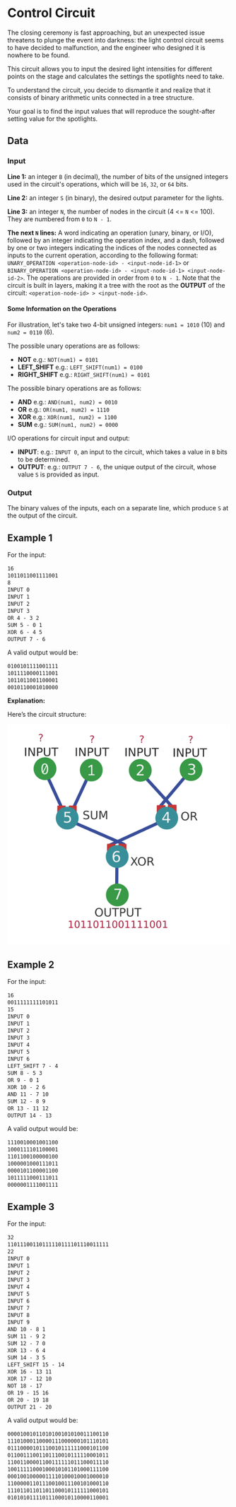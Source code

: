 # Control Circuit

The closing ceremony is fast approaching, but an unexpected issue threatens to plunge the event into darkness: the light control circuit seems to have decided to malfunction, and the engineer who designed it is nowhere to be found.

This circuit allows you to input the desired light intensities for different points on the stage and calculates the settings the spotlights need to take.

To understand the circuit, you decide to dismantle it and realize that it consists of binary arithmetic units connected in a tree structure.

Your goal is to find the input values that will reproduce the sought-after setting value for the spotlights.

## Data

### Input

**Line 1:** an integer `B` (in decimal), the number of bits of the unsigned integers used in the circuit's operations, which will be `16`, `32`, or `64` bits.

**Line 2:** an integer `S` (in binary), the desired output parameter for the lights.

**Line 3:** an integer `N`, the number of nodes in the circuit (4 <= `N` <= 100). They are numbered from `0` to `N - 1`.

**The next `N` lines:** A word indicating an operation (unary, binary, or I/O), followed by an integer indicating the operation index, and a dash, followed by one or two integers indicating the indices of the nodes connected as inputs to the current operation, according to the following format: `UNARY_OPERATION <operation-node-id> - <input-node-id-1>` or `BINARY_OPERATION <operation-node-id> - <input-node-id-1> <input-node-id-2>`. The operations are provided in order from `0` to `N - 1`. Note that the circuit is built in layers, making it a tree with the root as the **OUTPUT** of the circuit: `<operation-node-id> > <input-node-id>`.

#### Some Information on the Operations

For illustration, let's take two 4-bit unsigned integers: `num1 = 1010` (10) and `num2 = 0110` (6).

The possible unary operations are as follows:

 * **NOT** e.g.: `NOT(num1) = 0101`
 * **LEFT_SHIFT** e.g.: `LEFT_SHIFT(num1) = 0100`
 * **RIGHT_SHIFT** e.g.: `RIGHT_SHIFT(num1) = 0101`

The possible binary operations are as follows:

 * **AND** e.g.: `AND(num1, num2) = 0010`
 * **OR** e.g.: `OR(num1, num2) = 1110`
 * **XOR** e.g.: `XOR(num1, num2) = 1100`
 * **SUM** e.g.: `SUM(num1, num2) = 0000`

I/O operations for circuit input and output:

 * **INPUT**: e.g.: `INPUT 0`, an input to the circuit, which takes a value in `B` bits to be determined.
 * **OUTPUT**: e.g.: `OUTPUT 7 - 6`, the unique output of the circuit, whose value `S` is provided as input.

### Output

The binary values of the inputs, each on a separate line, which produce `S` at the output of the circuit.

## Example 1

For the input:

```
16
1011011001111001
8
INPUT 0
INPUT 1
INPUT 2
INPUT 3
OR 4 - 3 2
SUM 5 - 0 1
XOR 6 - 4 5
OUTPUT 7 - 6
```

A valid output would be:

```
0100101111001111
1011110000111001
1011011001100001
0010110001010000
```

**Explanation:**

Here’s the circuit structure:

<p align="center">
  <img src="Example.png?raw=true" alt="Image illustrating the circuit from Example 1." />
</p>

## Example 2

For the input:

```
16
0011111111101011
15
INPUT 0
INPUT 1
INPUT 2
INPUT 3
INPUT 4
INPUT 5
INPUT 6
LEFT_SHIFT 7 - 4
SUM 8 - 5 3
OR 9 - 0 1
XOR 10 - 2 6
AND 11 - 7 10
SUM 12 - 8 9
OR 13 - 11 12
OUTPUT 14 - 13
```

A valid output would be:

```
1110010001001100
1000111101100001
1101100100000100
1000001000111011
0000101100001100
1011111000111011
0000001111001111
```

## Example 3

For the input:

```
32
11011100110111110111101110011111
22
INPUT 0
INPUT 1
INPUT 2
INPUT 3
INPUT 4
INPUT 5
INPUT 6
INPUT 7
INPUT 8
INPUT 9
AND 10 - 8 1
SUM 11 - 9 2
SUM 12 - 7 0
XOR 13 - 6 4
SUM 14 - 3 5
LEFT_SHIFT 15 - 14
XOR 16 - 13 11
XOR 17 - 12 10
NOT 18 - 17
OR 19 - 15 16
OR 20 - 19 18
OUTPUT 21 - 20
```

A valid output would be:

```
00001001011010100101010011100110
11101000110000111000000101110101
01110000101110010111111000101100
01100111001101110010111110001011
11001100001100111111011100011110
10011111000100010101101000111100
00010010000011110100010001000010
11000001101110010011100101000110
11101101101101100010111111000101
01010101111011100010110000110001
```
